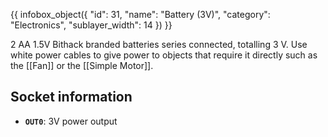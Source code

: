{{ infobox_object({
	"id": 31,
	"name": "Battery (3V)",
	"category": "Electronics",
	"sublayer_width": 14
}) }}

2 AA 1.5V Bithack branded batteries series connected, totalling 3 V. Use white power cables to give power to objects that require it directly such as the [[Fan]] or the [[Simple Motor]].

## Socket information
- **`OUT0`**: 3V power output
